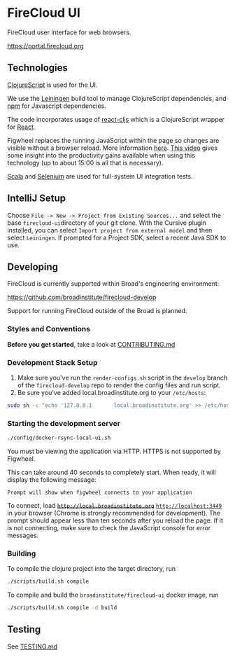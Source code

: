 # FireCloud UI

FireCloud user interface for web browsers.

https://portal.firecloud.org

## Technologies

[ClojureScript](https://github.com/clojure/clojurescript) is used for the UI.

We use the [Leiningen](http://leiningen.org/) build tool to manage ClojureScript dependencies, and [npm](https://www.npmjs.com) for Javascript dependencies.

The code incorporates usage of [react-cljs](https://github.com/dmohs/react-cljs) which is a ClojureScript wrapper for [React](https://facebook.github.io/react/).

Figwheel replaces the running JavaScript within the page so changes are visible without a browser reload. More information [here](https://github.com/bhauman/lein-figwheel). [This video](https://www.youtube.com/watch?v=j-kj2qwJa_E) gives some insight into the productivity gains available when using this technology (up to about 15:00 is all that is necessary).

[Scala](http://www.scala-lang.org/) and [Selenium](http://seleniumhq.org/) are used for full-system UI integration tests.

## IntelliJ Setup
Choose `File -> New -> Project from Existing Sources...` and select the base `firecloud-ui`directory of your git clone. With the Cursive plugin installed, you can select `Import project from external model` and then select `Leiningen`. If prompted for a Project SDK, select a recent Java SDK to use.

## Developing

FireCloud is currently supported within Broad's engineering environment:

https://github.com/broadinstitute/firecloud-develop

Support for running FireCloud outside of the Broad is planned.

### Styles and Conventions

**Before you get started**, take a look at [CONTRIBUTING.md](CONTRIBUTING.md)

### Development Stack Setup

1. Make sure you've run the `render-configs.sh` script in the `develop` branch of the `firecloud-develop` repo to render the config files and run script.
2. Be sure you've added local.broadinstitute.org to your `/etc/hosts`:

```bash
sudo sh -c "echo '127.0.0.1       local.broadinstitute.org' >> /etc/hosts"
```

### Starting the development server

```bash
./config/docker-rsync-local-ui.sh
```

You must be viewing the application via HTTP. HTTPS is not supported by Figwheel.

This can take around 40 seconds to completely start. When ready, it will display the following message:

```
Prompt will show when figwheel connects to your application
```

To connect, load ~~[`http://local.broadinstitute.org`](http://local.broadinstitute.org)~~ [`http://localhost:3449`](http://localhost:3449) in your browser (Chrome is strongly recommended for development). The prompt should appear less than ten seconds after you reload the page. If it is not connecting, make sure to check the JavaScript console for error messages.

### Building

To compile the clojure project into the target directory, run 

```bash
./scripts/build.sh compile
```

To compile and build the `broadinstitute/firecloud-ui` docker image, run

```bash
./scripts/build.sh compile -d build
```

## Testing
See [TESTING.md](TESTING.md)

